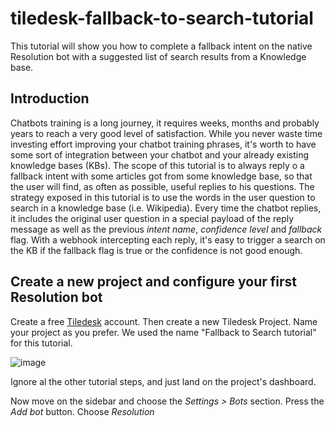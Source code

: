 # tiledesk-fallback-to-search-tutorial

This tutorial will show you how to complete a fallback intent on the native Resolution bot with a suggested list of search results from a Knowledge base.

## Introduction

Chatbots training is a long journey, it requires weeks, months and probably years to reach a very good level of satisfaction.
While you never waste time investing effort improving your chatbot training phrases, it's worth to have some sort of integration between your chatbot and your already existing knowledge bases (KBs). The scope of this tutorial is to always reply o a fallback intent with some articles got from some knowledge base, so that the user will find, as often as possible, useful replies to his questions. The strategy exposed in this tutorial is to use the words in the user question to search in a knowledge base (i.e. Wikipedia). Every time the chatbot replies, it includes the original user question in a special payload of the reply message as well as the previous _intent name_, _confidence level_ and _fallback_ flag. With a webhook intercepting each reply, it's easy to trigger a search on the KB if the fallback flag is true or the confidence is not good enough.


## Create a new project and configure your first Resolution bot

Create a free [Tiledesk](https://tiledesk.com/) account. Then create a new Tiledesk Project. Name your project as you prefer. We used the name "Fallback to Search tutorial" for this tutorial.

![image](https://user-images.githubusercontent.com/32564846/116856257-1e64de00-abfb-11eb-8934-af31a980dbd9.png)

Ignore al the other tutorial steps, and just land on the project's dashboard.

Now move on the sidebar and choose the _Settings > Bots_ section. Press the _Add bot_ button. Choose _Resolution_

